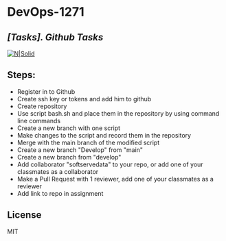 # DevOps-1271
## _[Tasks]. Github Tasks_

[![N|Solid](https://cldup.com/dTxpPi9lDf.thumb.png)](https://nodesource.com/products/nsolid)

## Steps:

- Register in to Github
- Create ssh key or tokens and add him to github
- Create repository
- Use script bash.sh and place them in the repository by using command line commands
- Create a new branch with one script
- Make changes to the script and record them in the repository
- Merge with the main branch of the modified script
- Create a new branch "Develop" from "main"
- Create a new branch from "develop"
- Add collaborator "softservedata" to your repo, or add one of your classmates as a collaborator
- Make a Pull Request with 1 reviewer,  add one of your classmates as a reviewer
- Add link to repo in assignment

## License

MIT
